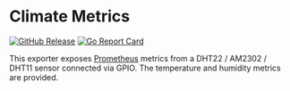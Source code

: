 # Climate Metrics

[![GitHub Release](https://img.shields.io/github/release/raynigon/climate-metrics.svg?style=flat)](https://github.com/raynigon/climate-metrics/releases)
[![Go Report Card](https://goreportcard.com/badge/github.com/raynigon/climate-metrics/v2)](https://goreportcard.com/report/github.com/raynigon/github_billing_exporter/v2)

This exporter exposes [Prometheus](https://prometheus.io/) metrics from a DHT22 / AM2302 / DHT11 sensor connected via GPIO.
The temperature and humidity metrics are provided.

